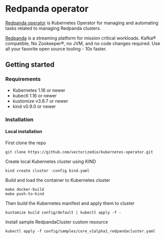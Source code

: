 # Redpanda operator

[Redpanda operator](https://github.com/vectorizedio/kubernetes-operator) is Kubernetes Operator
for managing and automating tasks related to managing Redpanda clusters.

[Redpanda](https://github.com/vectorizedio/redpanda) is a streaming platform for mission critical
workloads. Kafka® compatible, No Zookeeper®, no JVM, and no code changes required.
Use all your favorite open source tooling - 10x faster.

## Getting started

### Requirements

* Kubernetes 1.16 or newer
* kubectl 1.16 or newer
* kustomize v3.8.7 or newer
* kind v0.9.0 or newer

### Installation

#### Local installation

First clone the repo

```
git clone https://github.com/vectorizedio/kubernetes-operator.git
```

Create local Kubernetes cluster using KIND

```
kind create cluster -config kind.yaml
```

Build and load the container to Kubernetes cluster

```
make docker-build
make push-to-kind
```

Then build the Kubernetes manifest and apply them to cluster

```
kustomize build config/default | kubectl apply -f -
```

Install sample RedpandaCluster custom resource

```
kubectl apply -f config/samples/core_v1alpha1_redpandacluster.yaml
```
